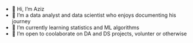- 👋 Hi, I’m Aziz 
- 👀 I’m a data analyst and data scientist who enjoys documenting his journey
- 🌱 I’m currently learning statistics and ML algorithms
- 💞️ I’m open to coolaborate on DA and DS projects, volunter or otherwise

<!---
Azimovich41/Azimovich41 is a ✨ special ✨ repository because its `README.md` (this file) appears on your GitHub profile.
You can click the Preview link to take a look at your changes.
--->
